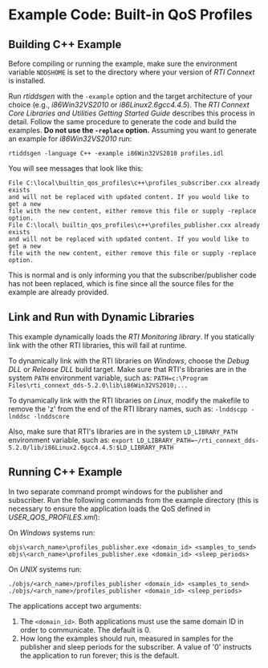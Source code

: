 # Example Code: Built-in QoS Profiles

## Building C++ Example
Before compiling or running the example, make sure the environment variable
`NDDSHOME` is set to the directory where your version of *RTI Connext* is
installed.

Run *rtiddsgen* with the `-example` option and the target architecture of your
choice (e.g., *i86Win32VS2010* or *i86Linux2.6gcc4.4.5*). The *RTI Connext Core
Libraries and Utilities Getting Started Guide* describes this process in detail.
Follow the same procedure to generate the code and build the examples. **Do not
use the `-replace` option.** Assuming you want to generate an example for
*i86Win32VS2010* run:
```
rtiddsgen -language C++ -example i86Win32VS2010 profiles.idl
```

You will see messages that look like this:
```
File C:\local\builtin_qos_profiles\c++\profiles_subscriber.cxx already exists
and will not be replaced with updated content. If you would like to get a new
file with the new content, either remove this file or supply -replace option.
File C:\local\ builtin_qos_profiles\c++\profiles_publisher.cxx already exists
and will not be replaced with updated content. If you would like to get a new
file with the new content, either remove this file or supply -replace option.
```

This is normal and is only informing you that the subscriber/publisher code has
not been replaced, which is fine since all the source files for the example are
already provided.

## Link and Run with Dynamic Libraries
This example dynamically loads the *RTI Monitoring library*. If you statically
link with the other RTI libraries, this will fail at runtime.

To dynamically link with the RTI libraries on *Windows*, choose the *Debug DLL*
or *Release DLL* build target. Make sure that RTI's libraries are in the system
`PATH` environment variable, such as:
`PATH=c:\Program Files\rti_connext_dds-5.2.0\lib\i86Win32VS2010;...`

To dynamically link with the RTI libraries on *Linux*, modify the makefile to
remove the 'z' from the end of the RTI library names, such as:
`-lnddscpp -lnddsc -lnddscore`

Also, make sure that RTI's libraries are in the system `LD_LIBRARY_PATH`
environment variable, such as:
`export LD_LIBRARY_PATH=~/rti_connext_dds-5.2.0/lib/i86Linux2.6gcc4.4.5:$LD_LIBRARY_PATH`

## Running C++ Example
In two separate command prompt windows for the publisher and subscriber. Run
the following commands from the example directory (this is necessary to ensure
the application loads the QoS defined in *USER_QOS_PROFILES.xml*):

On *Windows* systems run:
```
objs\<arch_name>\profiles_publisher.exe <domain_id> <samples_to_send>
objs\<arch_name>\profiles_publisher.exe <domain_id> <sleep_periods>
```

On *UNIX* systems run:
```
./objs/<arch_name>/profiles_publisher <domain_id> <samples_to_send>
./objs/<arch_name>/profiles_publisher <domain_id> <sleep_periods>
```

The applications accept two arguments:

1. The `<domain_id>`. Both applications must use the same domain ID in order to
communicate. The default is 0.
2. How long the examples should run, measured in samples for the publisher
and sleep periods for the subscriber. A value of '0' instructs the
application to run forever; this is the default.
